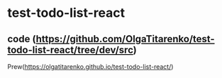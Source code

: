 # test-todo-list-react
code (https://github.com/OlgaTitarenko/test-todo-list-react/tree/dev/src)
--
Prew(https://olgatitarenko.github.io/test-todo-list-react/)
